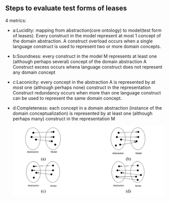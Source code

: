 ## Steps to evaluate test forms of leases 

4 metrics: 
- a:Lucidity: mapping from abstraction(core ontology) to model(test form of leases). Every construct in the model represent at most 1  concept of the domain abstraction.  A construct overload occurs when a single language construct is used to represent two or more domain concepts.
- b:Soundness: every construct in the model M represents at least one (although perhaps several) concept of the domain abstraction A Construct excess occurs whena language construct does not represent any domain concept
- c:Laconicity: every concept in the abstraction A is represented by at most one (although perhaps none) construct in the representation Construct redundancy occurs when more than one language construct can be used to represent the same domain concept.
- d:Completeness: each concept in a domain abstraction (instance of the domain conceptualization) is represented by at least one (although perhaps many) construct in the representation M    
    
    ![](eva.png)